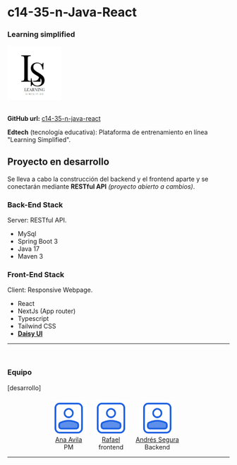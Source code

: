 

<div style="text-align: left;">
  <h1>c14-35-n-Java-React</h1>
  <h3>Learning simplified</h3>
  <img src="./project-info/assets/favicon.jpeg" alt="Logo" width="122vw">
</div>

<br />

**GitHub url:** [c14-35-n-java-react](https://github.com/No-Country/c14-35-n-java-react)

**Edtech** (tecnología educativa): Plataforma de entrenamiento en línea "Learning Simplified".


## Proyecto en desarrollo

Se lleva a cabo la construcción del backend y el frontend aparte y se conectarán mediante **RESTful API** _(proyecto abierto a cambios)_.

### Back-End Stack

Server: RESTful API.

 * MySql
 * Spring Boot 3
 * Java 17
 * Maven 3

### Front-End Stack

Client: Responsive Webpage.

 * React
 * NextJs (App router)
 * Typescript
 * Tailwind CSS
 * [**Daisy UI**](https://github.com/saadeghi/daisyui)

---

<br />

### Equipo

[desarrollo]

<div style="display: flex; flex-wrap: wrap; max-width: 100%; justify-content: center;">
  <div style="margin-right: 1rem; margin-top: .4rem; text-align: center; display: flex; flex-direction: column; align-items: center;">
    <img src="./project-info/assets/user.svg" alt="Logo" width="80vw">
    <p style="margin-top: 0rem; margin-bottom: 0rem;"><a href="https://github.com/" target=”_blank”>Ana Avila</a></p>
    <p style="margin-top: 0rem; margin-bottom: 0rem;">PM</p>
  </div>
  <div style="margin-right: 1rem; margin-top: .4rem; text-align: center; display: flex; flex-direction: column; align-items: center;">
    <img src="./project-info/assets/user.svg" alt="Logo" width="80vw">
    <p style="margin-top: 0rem; margin-bottom: 0rem;"><a href="https://github.com/" target=”_blank”>Rafael</a></p>
    <p style="margin-top: 0rem; margin-bottom: 0rem;">frontend</p>
  </div>
  <div style="margin-right: 1rem; margin-top: .4rem; text-align: center; display: flex; flex-direction: column; align-items: center;">
    <img src="./project-info/assets/user.svg" alt="Logo" width="80vw">
    <p style="margin-top: 0rem; margin-bottom: 0rem;"><a href="https://github.com/" target=”_blank”>Andrés Segura</a></p>
    <p style="margin-top: 0rem; margin-bottom: 0rem;">Backend</p>
  </div>
</div>

---

